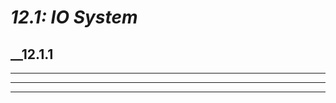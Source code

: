 # _12.1: IO System_
## __12.1.1 
--------------------------------------------------
--------------------------------------------------
--------------------------------------------------